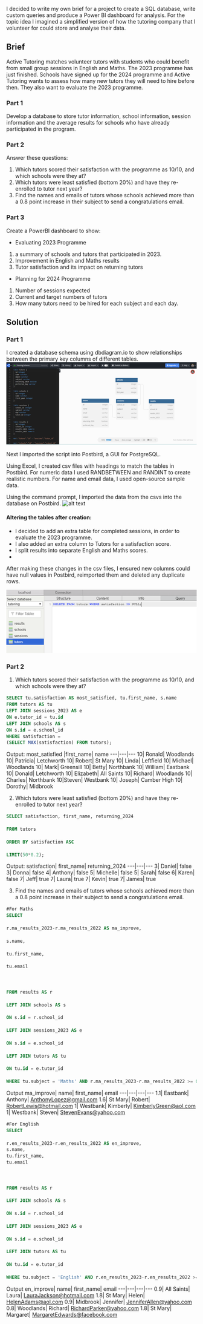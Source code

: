 I decided to write my own brief for a project to create a SQL database, write custom queries and produce a Power BI dashboard for analysis. For the topic idea I imagined a simplified version of how the tutoring company that I volunteer for could store and analyse their data.

## Brief
Active Tutoring matches volunteer tutors with students who could benefit from small group sessions in English and Maths. The 2023 programme has just finished. Schools have signed up for the 2024 programme and Active Tutoring wants to assess how many new tutors they will need to hire before then. They also want to evaluate the 2023 programme.

### Part 1
Develop a database to store tutor information, school information, session information and the average results for schools who have already participated in the program.

### Part 2
Answer these questions:
1.	Which tutors scored their satisfaction with the programme as 10/10, and which schools were they at?
2.	Which tutors were least satisfied (bottom 20%) and have they re-enrolled to tutor next year?
3.	Find the names and emails of tutors whose schools achieved more than a 0.8 point increase in their subject to send a congratulations email.

### Part 3
Create a PowerBI dashboard to show:
* Evaluating 2023 Programme
1.	a summary of schools and tutors that participated in 2023.
2.	Improvement in English and Maths results
3.	Tutor satisfaction and its impact on returning tutors
* Planning for 2024 Programme
1.	Number of sessions expected
2.	Current and target numbers of tutors
3.	How many tutors need to be hired for each subject and each day.

## Solution
### Part 1
I created a database schema using dbdiagram.io to show relationships between the primary key columns of different tables.
![alt text](https://github.com/hrlarc/tutoring-sql/blob/main/schema.png "Schema")

Next I imported the script into Postbird, a GUI for PostgreSQL.

Using Excel, I created csv files with headings to match the tables in Postbird. For numeric data I used RANDBETWEEN and RANDINT to create realistic numbers. For name and email data, I used open-source sample data.

Using the command prompt, I imported the data from the csvs into the database on Postbird.
![alt text](https://github.com/hrlarc/tutoring-sql/blob/main/cmd.png, "Cmd")

#### Altering the tables after creation:
* I decided to add an extra table for completed sessions, in order to evaluate the 2023 programme.
* I also added an extra column to Tutors for a satisfaction score.
* I split results into separate English and Maths scores.
* 
After making these changes in the csv files, I ensured new columns could have null values in Postbird, reimported them and deleted any duplicate rows.

![alt text](https://github.com/hrlarc/tutoring-sql/blob/main/postbird.png "postbird")

### Part 2
1.	Which tutors scored their satisfaction with the programme as 10/10, and which schools were they at?
```SQL
SELECT tu.satisfaction AS most_satisfied, tu.first_name, s.name
FROM tutors AS tu
LEFT JOIN sessions_2023 AS e
ON e.tutor_id = tu.id
LEFT JOIN schools AS s
ON s.id = e.school_id
WHERE satisfaction =
(SELECT MAX(satisfaction) FROM tutors);
```


Output:
most_satisfied	|first_name|	name
---|---|---
10|	Ronald|	Woodlands
10|	Patricia|	Letchworth
10|	Robert|	St Mary
10|	Linda|	Leftfield
10|	Michael|	Woodlands
10|	Mark|	Greensill 
10|	Betty|	Northbank
10|	William|	Eastbank
10|	Donald|	Letchworth
10|	Elizabeth|	All Saints
10|	Richard|	Woodlands
10|	Charles|	Northbank
10|Steven|	Westbank
10|	Joseph|	Camber High
10|	Dorothy|	Midbrook

2.	Which tutors were least satisfied (bottom 20%) and have they re-enrolled to tutor next year?

``` SQL
SELECT satisfaction, first_name, returning_2024

FROM tutors

ORDER BY satisfaction ASC

LIMIT(50*0.2);
```
Output:
satisfaction|	first_name|	returning_2024
---|---|---
3|	Daniel|	false
3|	Donna|	false
4|	Anthony|	false
5|	Michelle|	false
5|	Sarah|	false
6|	Karen|	false
7|	Jeff|	true
7|	Laura|	true
7|	Kevin|	true
7|	James|	true

3.	Find the names and emails of tutors whose schools achieved more than a 0.8 point increase in their subject to send a congratulations email.


``` SQL
#For Maths
SELECT 

r.ma_results_2023-r.ma_results_2022 AS ma_improve,

s.name,

tu.first_name,

tu.email



FROM results AS r

LEFT JOIN schools AS s

ON s.id = r.school_id

LEFT JOIN sessions_2023 AS e

ON s.id = e.school_id

LEFT JOIN tutors AS tu

ON tu.id = e.tutor_id

WHERE tu.subject = 'Maths' AND r.ma_results_2023-r.ma_results_2022 >= 0.8;
```
Output
ma_improve|	name|	first_name|	email
---|---|---|---
1.1|	Eastbank|	Anthony|	AnthonyLopez@gmail.com
1.6|	St Mary|	Robert|	RobertLewis@hotmail.com
1|	Westbank|	Kimberly|	KimberlyGreen@aol.com
1|	Westbank|	Steven|	StevenEvans@yahoo.com

``` SQL
#For English
SELECT 

r.en_results_2023-r.en_results_2022 AS en_improve,
s.name,
tu.first_name,
tu.email



FROM results AS r

LEFT JOIN schools AS s

ON s.id = r.school_id

LEFT JOIN sessions_2023 AS e

ON s.id = e.school_id

LEFT JOIN tutors AS tu

ON tu.id = e.tutor_id

WHERE tu.subject = 'English' AND r.en_results_2023-r.en_results_2022 >= 0.8;
```
Output
en_improve|	name|	first_name|	email
---|---|---|---
0.9|	All Saints|	Laura|	LauraJackson@hotmail.com
1.8|	St Mary|	Helen|	HelenAdams@aol.com
0.9|	Midbrook|	Jennifer|	JenniferAllen@yahoo.com
0.8|	Woodlands|	Richard|	RichardParker@yahoo.com
1.8|	St Mary|	Margaret|	MargaretEdwards@facebook.com

